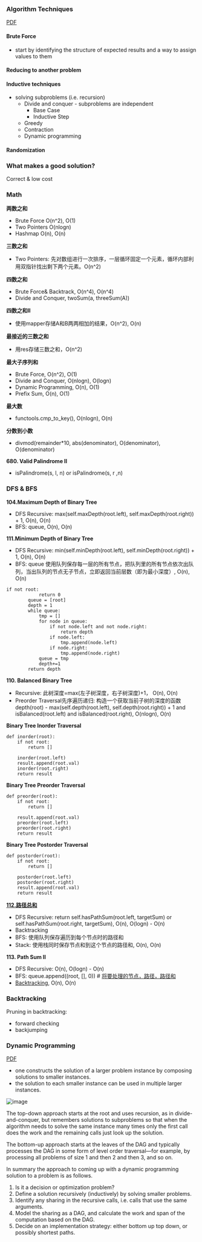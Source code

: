 ### Algorithm Techniques

[PDF](https://www.cs.cmu.edu/afs/cs/academic/class/15210-s14/www/lectures/intro.pdf)

#### Brute Force

- start by identifying the structure of expected results and a way to assign values to them

#### Reducing to another problem

#### Inductive techniques

- solving subproblems (i.e. recursion)
  - Divide and conquer - subproblems are independent
     - Base Case
     - Inductive Step
  - Greedy
  - Contraction
  - Dynamic programming

#### Randomization

### What makes a good solution?

Correct & low cost

### Math 
**两数之和**
- Brute Force O(n^2), O(1)
- Two Pointers O(nlogn)
- Hashmap O(n), O(n)

**三数之和**
- Two Pointers: 先对数组进行一次排序，一层循环固定一个元素，循环内部利用双指针找出剩下两个元素。O(n^2)

**四数之和**
- Brute Force& Backtrack, O(n^4), O(n^4)
- Divide and Conquer, twoSum(a, threeSum(A))

**四数之和II**
- 使用mapper存储A和B两两相加的结果，O(n^2), O(n)

**最接近的三数之和**
- 用res存储三数之和，O(n^2)

**最大子序列和**
- Brute Force, O(n^2), O(1)
- Divide and Conquer, O(nlogn), O(logn)
- Dynamic Programming, O(n), O(1)
- Prefix Sum, O(n), O(1)

**最大数**
- functools.cmp_to_key(), O(nlogn), O(n)

**分数到小数**
- divmod(remainder*10, abs(denominator), O(denominator), O(denominator)

**680. Valid Palindrome II**
- isPalindrome(s, l, n) or isPalindrome(s, r ,n)

### DFS & BFS

**104.Maximum Depth of Binary Tree**
- DFS Recursive: max(self.maxDepth(root.left), self.maxDepth(root.right)) + 1, O(n), O(n)
- BFS: queue, O(n), O(n)

**111.Minimum Depth of Binary Tree**
- DFS Recursive: min(self.minDepth(root.left), self.minDepth(root.right)) + 1, O(n), O(n)
- BFS: queue 使用队列保存每一层的所有节点，把队列里的所有节点依次出队列，当出队列的节点无子节点，立即返回当前层数（即为最小深度）, O(n), O(n)
```
if not root:
            return 0
        queue = [root]
        depth = 1
        while queue:
            tmp = []
            for node in queue:
                if not node.left and not node.right:
                    return depth
                if node.left:
                    tmp.append(node.left)
                if node.right:
                    tmp.append(node.right)
            queue = tmp
            depth+=1
        return depth
```

**110. Balanced Binary Tree**
- Recursive: 此树深度=max(左子树深度，右子树深度)+1， O(n), O(n)
- Preorder Traversal先序遍历递归: 构造一个获取当前子树的深度的函数 depth(root) - max(self.depth(root.left), self.depth(root.right)) + 1 and isBalanced(root.left) and isBalanced(root.right), O(nlogn), O(n)



**Binary Tree Inorder Traversal**
```
def inorder(root):
    if not root:
        return []

    inorder(root.left)
    result.append(root.val)
    inorder(root.right)
    return result
```
**Binary Tree Preorder Traversal**
```
def preorder(root):
    if not root:
        return []

    result.append(root.val)
    preorder(root.left)
    preorder(root.right)
    return result
```
**Binary Tree Postorder Traversal**
```
def postorder(root):
    if not root:
        return []

    postorder(root.left)
    postorder(root.right)
    result.append(root.val)
    return result
 ```
   
**[112.路径总和](https://leetcode.cn/problems/path-sum/solutions/319149/lu-jing-zong-he-de-si-chong-jie-fa-dfs-hui-su-bfs-/)**
- DFS Recursive: return self.hasPathSum(root.left, targetSum) or self.hasPathSum(root.right, targetSum), O(n), O(logn) - O(n)
- Backtracking
- BFS: 使用队列保存遍历到每个节点时的路径和
- Stack: 使用栈同时保存节点和到这个节点的路径和, O(n), O(n)

**113. Path Sum II**
- DFS Recursive: O(n), O(logn) - O(n)
- BFS: queue.append((root, [], 0)) # [将要处理的节点，路径，路径和](https://leetcode.cn/problems/path-sum-ii/solutions/427787/tao-mo-ban-er-cha-shu-wen-ti-de-dfs-he-bfs-jie-fa-/)
- [Backtracking](https://leetcode.cn/problems/path-sum-ii/solutions/2361655/113-lu-jing-zong-he-iihui-su-qing-xi-tu-al1bg/), O(n), O(n)


### Backtracking

Pruning in backtracking:
- forward checking
- backjumping

  

### Dynamic Programming

[PDF](https://www.cs.cmu.edu/afs/cs/academic/class/15210-s14/www/lectures/dp.pdf)

- one constructs the solution of a larger problem instance by composing solutions to smaller instances.
- the solution to each smaller instance can be used in multiple larger instances.

![image](https://github.com/zixi-liu/Back-End-Stuff/assets/46979228/526cd217-3fa4-4cb9-8a31-d2e4095349fc)


The top-down approach starts at the
root and uses recursion, as in divide-and-conquer, but remembers solutions to subproblems so
that when the algorithm needs to solve the same instance many times only the first call does
the work and the remaining calls just look up the solution.

The bottom-up approach starts at the leaves of the DAG and typically processes the DAG in some form of level order traversal—for example, by processing all problems of
size 1 and then 2 and then 3, and so on. 

In summary the approach to coming up with a dynamic programming solution to a problem
is as follows.
1. Is it a decision or optimization problem?
2. Define a solution recursively (inductively) by solving smaller problems.
3. Identify any sharing in the recursive calls, i.e. calls that use the same arguments.
4. Model the sharing as a DAG, and calculate the work and span of the computation based on
the DAG.
5. Decide on an implementation strategy: either bottom up top down, or possibly shortest
paths.
